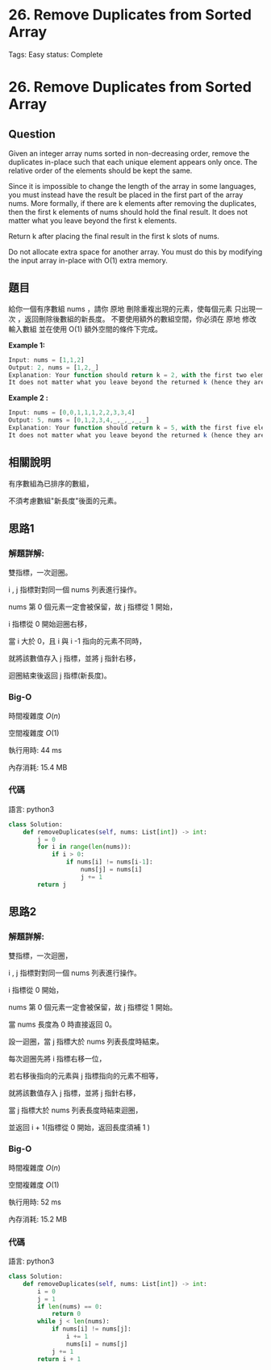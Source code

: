 # 26. Remove Duplicates from Sorted Array

Tags: Easy
status: Complete

# 26. Remove Duplicates from Sorted Array

## Question

Given an integer array nums sorted in non-decreasing order, remove the duplicates in-place such that each unique element appears only once. The relative order of the elements should be kept the same.

Since it is impossible to change the length of the array in some languages, you must instead have the result be placed in the first part of the array nums. More formally, if there are k elements after removing the duplicates, then the first k elements of nums should hold the final result. It does not matter what you leave beyond the first k elements.

Return k after placing the final result in the first k slots of nums.

Do not allocate extra space for another array. You must do this by modifying the input array in-place with O(1) extra memory.

## 題目

給你一個有序數組 nums ，請你 原地 刪除重複出現的元素，使每個元素 只出現一次 ，返回刪除後數組的新長度。 不要使用額外的數組空間，你必須在 原地 修改輸入數組 並在使用 O(1) 額外空間的條件下完成。

**Example 1:**

```jsx
Input: nums = [1,1,2]
Output: 2, nums = [1,2,_]
Explanation: Your function should return k = 2, with the first two elements of nums being 1 and 2 respectively.
It does not matter what you leave beyond the returned k (hence they are underscores).
```

**Example 2 :**

```jsx
Input: nums = [0,0,1,1,1,2,2,3,3,4]
Output: 5, nums = [0,1,2,3,4,_,_,_,_,_]
Explanation: Your function should return k = 5, with the first five elements of nums being 0, 1, 2, 3, and 4 respectively.
It does not matter what you leave beyond the returned k (hence they are underscores).
```

## 相關說明

有序數組為已排序的數組，

不須考慮數組"新長度"後面的元素。

## 思路1

### 解題詳解:

雙指標，一次迴圈。

i , j  指標對對同一個 nums 列表進行操作。

nums 第 0 個元素一定會被保留，故 j 指標從 1 開始，

i 指標從 0 開始迴圈右移，

當 i 大於 0，且 i 與 i -1 指向的元素不同時， 

就將該數值存入 j 指標，並將 j 指針右移，

迴圈結束後返回 j 指標(新長度)。

### Big-O

時間複雜度 $O(n)$  

空間複雜度 $O(1)$  

執行用時: 44 ms 

內存消耗: 15.4 MB

### 代碼

語言: python3

```python
class Solution:
    def removeDuplicates(self, nums: List[int]) -> int:
        j = 0
        for i in range(len(nums)):
            if i > 0:
                if nums[i] != nums[i-1]:
                    nums[j] = nums[i]
                    j += 1
        return j
```

## 思路2

### 解題詳解:

雙指標，一次迴圈，

i , j  指標對對同一個 nums 列表進行操作。

i 指標從 0 開始，

nums 第 0 個元素一定會被保留，故 j 指標從 1 開始。

當 nums 長度為 0 時直接返回 0。

設一迴圈，當 j 指標大於 nums 列表長度時結束。

每次迴圈先將 i 指標右移一位，

若右移後指向的元素與 j 指標指向的元素不相等，

就將該數值存入 j 指標，並將 j 指針右移，

當 j 指標大於 nums 列表長度時結束迴圈，

並返回 i + 1(指標從 0 開始，返回長度須補 1 )

### Big-O

時間複雜度 $O(n)$  

空間複雜度 $O(1)$  

執行用時: 52 ms 

內存消耗: 15.2 MB

### 代碼

語言: python3

```python
class Solution:
    def removeDuplicates(self, nums: List[int]) -> int:
        i = 0
        j = 1
        if len(nums) == 0:
            return 0
        while j < len(nums):
            if nums[i] != nums[j]:
                i += 1
                nums[i] = nums[j]
            j += 1
        return i + 1
```